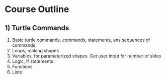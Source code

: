 

# Course Outline

## 1) Turtle Commands

1. Basic turtle commands. commands, statements, ans sequences of commands
2. Loops, making shapes
3. Variables, for parameterized shapes. Get user input for number of sides
4. Logic, If statements
5. Functions
6. Lists



